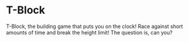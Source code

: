 # T-Block

T-Block, the building game that puts you on the clock! Race against short amounts of time and break the height limit! The question is, can you?
